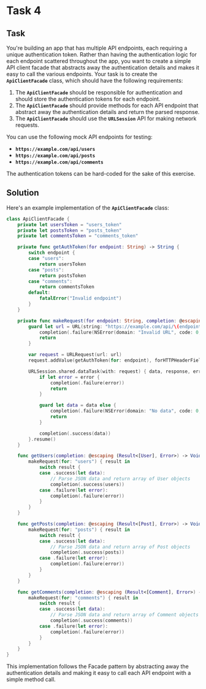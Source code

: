 # Task 4

## **Task**

You're building an app that has multiple API endpoints, each requiring a unique
authentication token. Rather than having the authentication logic for each
endpoint scattered throughout the app, you want to create a simple API client
facade that abstracts away the authentication details and makes it easy to call
the various endpoints. Your task is to create the **`ApiClientFacade`** class,
which should have the following requirements:

1. The **`ApiClientFacade`** should be responsible for authentication and should
   store the authentication tokens for each endpoint.
2. The **`ApiClientFacade`** should provide methods for each API endpoint that
   abstract away the authentication details and return the parsed response.
3. The **`ApiClientFacade`** should use the **`URLSession`** API for making
   network requests.

You can use the following mock API endpoints for testing:

-   **`https://example.com/api/users`**
-   **`https://example.com/api/posts`**
-   **`https://example.com/api/comments`**

The authentication tokens can be hard-coded for the sake of this exercise.

## **Solution**

Here's an example implementation of the **`ApiClientFacade`** class:

```swift
class ApiClientFacade {
    private let usersToken = "users_token"
    private let postsToken = "posts_token"
    private let commentsToken = "comments_token"

    private func getAuthToken(for endpoint: String) -> String {
        switch endpoint {
        case "users":
            return usersToken
        case "posts":
            return postsToken
        case "comments":
            return commentsToken
        default:
            fatalError("Invalid endpoint")
        }
    }

    private func makeRequest(for endpoint: String, completion: @escaping (Result<Data, Error>) -> Void) {
        guard let url = URL(string: "https://example.com/api/\(endpoint)") else {
            completion(.failure(NSError(domain: "Invalid URL", code: 0, userInfo: nil)))
            return
        }

        var request = URLRequest(url: url)
        request.addValue(getAuthToken(for: endpoint), forHTTPHeaderField: "Authorization")

        URLSession.shared.dataTask(with: request) { data, response, error in
            if let error = error {
                completion(.failure(error))
                return
            }

            guard let data = data else {
                completion(.failure(NSError(domain: "No data", code: 0, userInfo: nil)))
                return
            }

            completion(.success(data))
        }.resume()
    }

    func getUsers(completion: @escaping (Result<[User], Error>) -> Void) {
        makeRequest(for: "users") { result in
            switch result {
            case .success(let data):
                // Parse JSON data and return array of User objects
                completion(.success(users))
            case .failure(let error):
                completion(.failure(error))
            }
        }
    }

    func getPosts(completion: @escaping (Result<[Post], Error>) -> Void) {
        makeRequest(for: "posts") { result in
            switch result {
            case .success(let data):
                // Parse JSON data and return array of Post objects
                completion(.success(posts))
            case .failure(let error):
                completion(.failure(error))
            }
        }
    }

    func getComments(completion: @escaping (Result<[Comment], Error>) -> Void) {
        makeRequest(for: "comments") { result in
            switch result {
            case .success(let data):
                // Parse JSON data and return array of Comment objects
                completion(.success(comments))
            case .failure(let error):
                completion(.failure(error))
            }
        }
    }
}
```

This implementation follows the Facade pattern by abstracting away the
authentication details and making it easy to call each API endpoint with a
simple method call.
